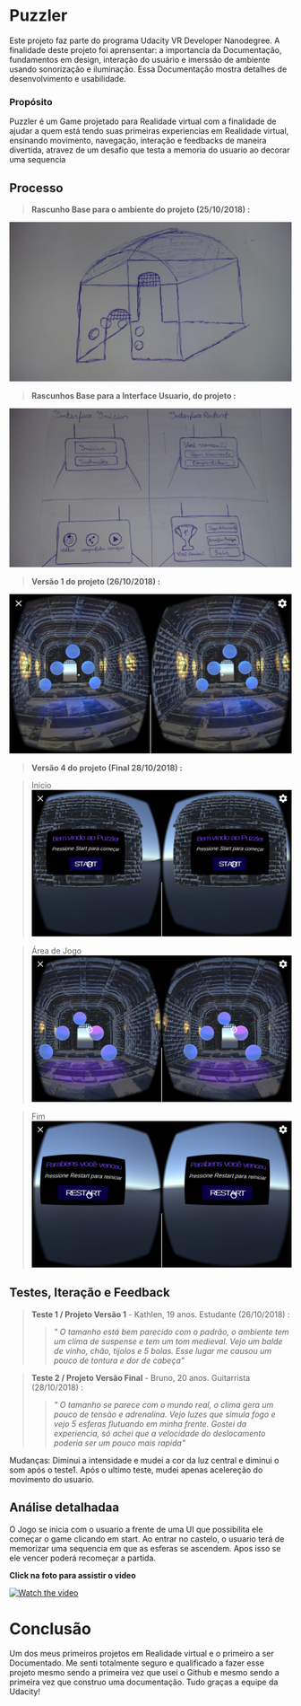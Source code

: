# Puzzler
Este projeto faz parte do programa Udacity VR Developer Nanodegree. A finalidade deste projeto foi aprensentar: a importancia da Documentação, fundamentos em design, interação do usuário e imerssão de ambiente usando sonorização e iluminação. 
Essa Documentação mostra detalhes de desenvolvimento e usabilidade.

### Propósito
Puzzler é um Game projetado para Realidade virtual com a finalidade de ajudar a quem está tendo suas primeiras experiencias em Realidade virtual, ensinando movimento, navegação, interação e feedbacks de maneira divertida, atravez de um desafio que testa a memoria do usuario ao decorar uma sequencia

## Processo

> **Rascunho Base para o ambiente do projeto (25/10/2018) :**
 
![20181028_224517|690x388](imagens/Home.jpg) 



> **Rascunhos Base para a Interface Usuario, do projeto :**

![20181028_225326|690x388](imagens/UI_rascunho.jpg) 


> **Versão 1 do projeto (26/10/2018) :**

![Screenshot_2018-10-27-02-29-23|690x388](imagens/screenshot1.png) 

> **Versão 4 do projeto (Final 28/10/2018) :**

> Inicio
![Screenshot_2018-10-28-22-31-07|690x388](imagens/screenshot2.png) 

> Área de Jogo
![Screenshot_2018-10-28-22-35-04|690x388](imagens/screenshot3.png) 

> Fim 
![Screenshot_2018-10-28-22-38-33|690x388](imagens/screenshot4.png) 

## Testes, Iteração e Feedback

> **Teste 1 / Projeto Versão 1** -  Kathlen, 19 anos. Estudante (26/10/2018) :
>> *" O tamanho está bem parecido com o padrão, o ambiente tem um clima de suspense e tem um tom medieval. Vejo um balde de vinho, chão, tijolos e 5 bolas. Esse lugar me causou um pouco de tontura e dor de cabeça"*

> **Teste 2 / Projeto Versão Final** - Bruno, 20 anos. Guitarrista (28/10/2018) : 
>>*" O tamanho se parece com o mundo real, o clima gera um pouco de tensão e adrenalina. Vejo luzes que simula fogo e vejo 5 esferas flutuando em minha frente. Gostei da experiencia, só achei que a velocidade do deslocamento poderia ser um pouco mais rapida"* 

Mudanças: Diminui a intensidade e mudei a cor da luz central e diminui o som após o teste1. Após o ultimo teste, mudei apenas acelereção do movimento do usuario.

## Análise detalhadaa

O Jogo se inicia com o usuario a frente de uma UI que possibilita ele começar o game clicando em start. Ao entrar no castelo, o usuario terá de memorizar uma sequencia em que as esferas se ascendem. Apos isso se ele vencer poderá recomeçar a partida.


**Click na foto para assistir o video**



[![Watch the video](https://img.youtube.com/vi/ZTS5C2RTM-c/maxresdefault.jpg)](https://www.youtube.com/watch?v=ZTS5C2RTM-c)

# Conclusão

Um dos meus primeiros projetos em Realidade virtual e o primeiro a ser Documentado. Me senti totalmente seguro e qualificado a fazer esse projeto mesmo sendo a primeira vez que usei o Github e mesmo sendo a primeira vez que construo uma documentação. Tudo graças a equipe da Udacity! 
